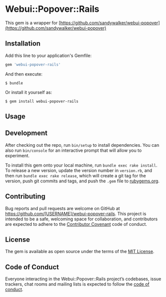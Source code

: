 # Webui::Popover::Rails

This gem is a wrapper for [https://github.com/sandywalker/webui-popover](https://github.com/sandywalker/webui-popover)


## Installation

Add this line to your application's Gemfile:

```ruby
gem 'webui-popover-rails'
```

And then execute:

    $ bundle

Or install it yourself as:

    $ gem install webui-popover-rails


## Usage



## Development

After checking out the repo, run `bin/setup` to install dependencies. You can also run `bin/console` for an interactive prompt that will allow you to experiment.

To install this gem onto your local machine, run `bundle exec rake install`. To release a new version, update the version number in `version.rb`, and then run `bundle exec rake release`, which will create a git tag for the version, push git commits and tags, and push the `.gem` file to [rubygems.org](https://rubygems.org).

## Contributing

Bug reports and pull requests are welcome on GitHub at https://github.com/[USERNAME]/webui-popover-rails. This project is intended to be a safe, welcoming space for collaboration, and contributors are expected to adhere to the [Contributor Covenant](http://contributor-covenant.org) code of conduct.

## License

The gem is available as open source under the terms of the [MIT License](https://opensource.org/licenses/MIT).

## Code of Conduct

Everyone interacting in the Webui::Popover::Rails project’s codebases, issue trackers, chat rooms and mailing lists is expected to follow the [code of conduct](https://github.com/[USERNAME]/webui-popover-rails/blob/master/CODE_OF_CONDUCT.md).
